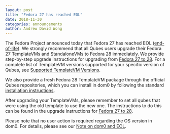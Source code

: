 ```yaml
---
layout: post
title: "Fedora 27 has reached EOL"
date: 2018-11-30
categories: announcements
author: Andrew David Wong
---
```


The Fedora Project announced today that Fedora 27 has reached EOL
([end-of-life]). We strongly recommend that all Qubes users upgrade
their Fedora 27 TemplateVMs and StandaloneVMs to Fedora 28 immediately.
We provide step-by-step upgrade instructions for upgrading from [Fedora
27 to 28]. For a complete list of TemplateVM versions supported for your
specific version of Qubes, see [Supported TemplateVM Versions].

We also provide a fresh Fedora 28 TemplateVM package through the
official Qubes repositories, which you can install in dom0 by following
the standard [installation instructions].

After upgrading your TemplateVMs, please remember to set all qubes that
were using the old template to use the new one. The instructions to do
this can be found in the upgrade instructions for [Fedora 27 to 28].

Please note that no user action is required regarding the OS version in
dom0. For details, please see our [Note on dom0 and EOL].


[end-of-life]: https://fedoraproject.org/wiki/Fedora_Release_Life_Cycle#Maintenance_Schedule
[Fedora 27 to 28]: /doc/template/fedora/upgrade-27-to-28/
[Supported TemplateVM Versions]: https://doc.qubes-os.org/en/latest/user/downloading-installing-upgrading/supported-releases.html#templates
[installation instructions]: https://doc.qubes-os.org/en/latest/user/templates/fedora/fedora.html#installing
[Note on dom0 and EOL]: https://doc.qubes-os.org/en/latest/user/downloading-installing-upgrading/supported-releases.html#note-on-dom0-and-eol

